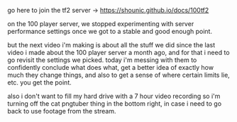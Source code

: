go here to join the tf2 server -> https://shounic.github.io/docs/100tf2

on the 100 player server, we stopped experimenting with server performance settings once we got to a stable and good enough point. 

but the next video i'm making is about all the stuff we did since the last video i made about the 100 player server a month ago, and for that i need to go revisit the settings we picked. today i'm messing with them to confidently conclude what does what, get a better idea of exactly how much they change things, and also to get a sense of where certain limits lie, etc. you get the point.

also i don't want to fill my hard drive with a 7 hour video recording so i'm turning off the cat pngtuber thing in the bottom right, in case i need to go back to use footage from the stream. 
